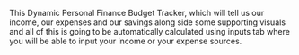 This Dynamic Personal Finance Budget Tracker, which will tell us our income, our expenses and our savings along side some supporting visuals and all of this is going to be automatically calculated using inputs tab where you will be able to input your income or your expense sources.
